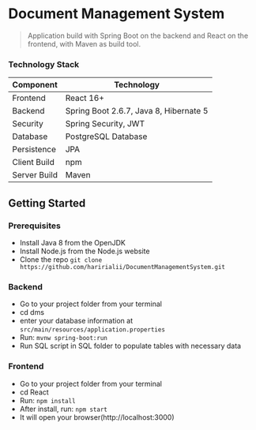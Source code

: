 # Document Management System

> Application build with Spring Boot on the backend and React on the frontend, with 
Maven as build tool.
### Technology Stack
Component         | Technology
---               | ---
Frontend          | React 16+
Backend           | Spring Boot 2.6.7, Java 8, Hibernate 5
Security          | Spring Security, JWT
Database          | PostgreSQL Database
Persistence       | JPA 
Client Build      | npm
Server Build      | Maven

## Getting Started

### Prerequisites
-  Install Java 8 from the OpenJDK
-  Install Node.js from the Node.js website
-  Clone the repo `git clone https://github.com/haririalii/DocumentManagementSystem.git`

### Backend
- Go to your project folder from your terminal
- cd dms
- enter your database information at `src/main/resources/application.properties`
- Run: `mvnw spring-boot:run`
- Run SQL script in SQL folder to populate tables with necessary data

### Frontend
- Go to your project folder from your terminal
- cd React
- Run: `npm install`
- After install, run: `npm start` 
- It will open your browser(http://localhost:3000)

